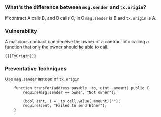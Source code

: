 ### What's the difference between `msg.sender` and `tx.origin`?

If contract A calls B, and B calls C, in C `msg.sender` is B and `tx.origin` is A.

### Vulnerability

A malicious contract can deceive the owner of a contract into calling a
function that only the owner should be able to call.

```solidity
{{{TxOrigin}}}
```

### Preventative Techniques

Use `msg.sender` instead of `tx.origin`

```solidity
    function transfer(address payable _to, uint _amount) public {
        require(msg.sender == owner, "Not owner");

        (bool sent, ) = _to.call.value(_amount)("");
        require(sent, "Failed to send Ether");
    }
```
